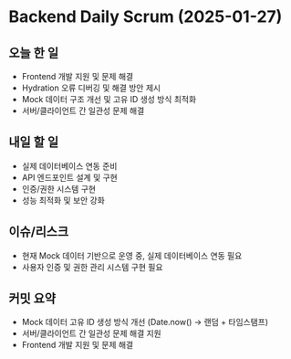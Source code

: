 # Backend Daily Scrum (2025-01-27)

## 오늘 한 일
- Frontend 개발 지원 및 문제 해결
- Hydration 오류 디버깅 및 해결 방안 제시
- Mock 데이터 구조 개선 및 고유 ID 생성 방식 최적화
- 서버/클라이언트 간 일관성 문제 해결

## 내일 할 일
- 실제 데이터베이스 연동 준비
- API 엔드포인트 설계 및 구현
- 인증/권한 시스템 구현
- 성능 최적화 및 보안 강화

## 이슈/리스크
- 현재 Mock 데이터 기반으로 운영 중, 실제 데이터베이스 연동 필요
- 사용자 인증 및 권한 관리 시스템 구현 필요

## 커밋 요약
- Mock 데이터 고유 ID 생성 방식 개선 (Date.now() → 랜덤 + 타임스탬프)
- 서버/클라이언트 간 일관성 문제 해결 지원
- Frontend 개발 지원 및 문제 해결
